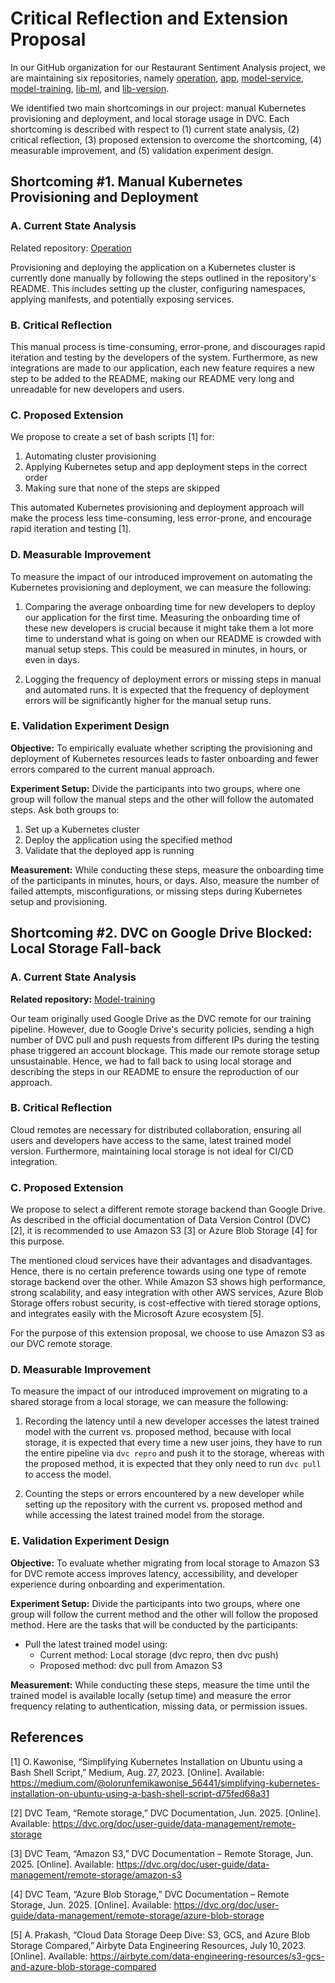 # Critical Reflection and Extension Proposal

In our GitHub organization for our Restaurant Sentiment Analysis project, we are maintaining six repositories, namely [operation](https://github.com/remla25-team12/operation), [app](https://github.com/remla25-team12/app), [model-service](https://github.com/remla25-team12/model-service), [model-training](https://github.com/remla25-team12/model-training), [lib-ml](https://github.com/remla25-team12/lib-ml), and [lib-version](https://github.com/remla25-team12/lib-version).

We identified two main shortcomings in our project: manual Kubernetes provisioning and deployment, and local storage usage in DVC. Each shortcoming is described with respect to (1) current state analysis, (2) critical reflection, (3) proposed extension to overcome the shortcoming, (4) measurable improvement, and (5) validation experiment design.

## Shortcoming #1. Manual Kubernetes Provisioning and Deployment

### A. Current State Analysis

Related repository: [Operation](https://github.com/remla25-team12/operation)

Provisioning and deploying the application on a Kubernetes cluster is currently done manually by following the steps outlined in the repository's README. This includes setting up the cluster, configuring namespaces, applying manifests, and potentially exposing services.

### B. Critical Reflection

This manual process is time-consuming, error-prone, and discourages rapid iteration and testing by the developers of the system. Furthermore, as new integrations are made to our application, each new feature requires a new step to be added to the README, making our README very long and unreadable for new developers and users.

### C. Proposed Extension

We propose to create a set of bash scripts [1] for:

1. Automating cluster provisioning
2. Applying Kubernetes setup and app deployment steps in the correct order
3. Making sure that none of the steps are skipped

This automated Kubernetes provisioning and deployment approach will make the process less time-consuming, less error-prone, and encourage rapid iteration and testing [1].

### D. Measurable Improvement

To measure the impact of our introduced improvement on automating the Kubernetes provisioning and deployment, we can measure the following:

1. Comparing the average onboarding time for new developers to deploy our application for the first time. Measuring the onboarding time of these new developers is crucial because it might take them a lot more time to understand what is going on when our README is crowded with manual setup steps. This could be measured in minutes, in hours, or even in days.

2. Logging the frequency of deployment errors or missing steps in manual and automated runs. It is expected that the frequency of deployment errors will be significantly higher for the manual setup runs.

### E. Validation Experiment Design

**Objective:** To empirically evaluate whether scripting the provisioning and deployment of Kubernetes resources leads to faster onboarding and fewer errors compared to the current manual approach.

**Experiment Setup:** Divide the participants into two groups, where one group will follow the manual steps and the other will follow the automated steps. Ask both groups to:

1. Set up a Kubernetes cluster
2. Deploy the application using the specified method
3. Validate that the deployed app is running

**Measurement:** While conducting these steps, measure the onboarding time of the participants in minutes, hours, or days. Also, measure the number of failed attempts, misconfigurations, or missing steps during Kubernetes setup and provisioning.

## Shortcoming #2. DVC on Google Drive Blocked: Local Storage Fall-back

### A. Current State Analysis

**Related repository:** [Model-training](https://github.com/remla25-team12/model-training)

Our team originally used Google Drive as the DVC remote for our training pipeline. However, due to Google Drive's security policies, sending a high number of DVC pull and push requests from different IPs during the testing phase triggered an account blockage. This made our remote storage setup unsustainable. Hence, we had to fall back to using local storage and describing the steps in our README to ensure the reproduction of our approach.

### B. Critical Reflection

Cloud remotes are necessary for distributed collaboration, ensuring all users and developers have access to the same, latest trained model version. Furthermore, maintaining local storage is not ideal for CI/CD integration.

### C. Proposed Extension

We propose to select a different remote storage backend than Google Drive. As described in the official documentation of Data Version Control (DVC) [2], it is recommended to use Amazon S3 [3] or Azure Blob Storage [4] for this purpose.

The mentioned cloud services have their advantages and disadvantages. Hence, there is no certain preference towards using one type of remote storage backend over the other. While Amazon S3 shows high performance, strong scalability, and easy integration with other AWS services, Azure Blob Storage offers robust security, is cost-effective with tiered storage options, and integrates easily with the Microsoft Azure ecosystem [5].

For the purpose of this extension proposal, we choose to use Amazon S3 as our DVC remote storage.

### D. Measurable Improvement

To measure the impact of our introduced improvement on migrating to a shared storage from a local storage, we can measure the following:

1. Recording the latency until a new developer accesses the latest trained model with the current vs. proposed method, because with local storage, it is expected that every time a new user joins, they have to run the entire pipeline via `dvc repro` and push it to the storage, whereas with the proposed method, it is expected that they only need to run `dvc pull` to access the model.

2. Counting the steps or errors encountered by a new developer while setting up the repository with the current vs. proposed method and while accessing the latest trained model from the storage.

### E. Validation Experiment Design

**Objective:** To evaluate whether migrating from local storage to Amazon S3 for DVC remote access improves latency, accessibility, and developer experience during onboarding and experimentation.

**Experiment Setup:** Divide the participants into two groups, where one group will follow the current method and the other will follow the proposed method. Here are the tasks that will be conducted by the participants:

- Pull the latest trained model using:
  - Current method: Local storage (dvc repro, then dvc push)
  - Proposed method: dvc pull from Amazon S3

**Measurement:** While conducting these steps, measure the time until the trained model is available locally (setup time) and measure the error frequency relating to authentication, missing data, or permission issues.

## References

[1] O. Kawonise, “Simplifying Kubernetes Installation on Ubuntu using a Bash Shell Script,” Medium, Aug. 27, 2023. [Online]. Available: https://medium.com/@olorunfemikawonise_56441/simplifying-kubernetes-installation-on-ubuntu-using-a-bash-shell-script-d75fed68a31

[2] DVC Team, “Remote storage,” DVC Documentation, Jun. 2025. [Online]. Available: https://dvc.org/doc/user-guide/data-management/remote-storage

[3] DVC Team, “Amazon S3,” DVC Documentation – Remote Storage, Jun. 2025. [Online]. Available: https://dvc.org/doc/user-guide/data-management/remote-storage/amazon-s3

[4] DVC Team, “Azure Blob Storage,” DVC Documentation – Remote Storage, Jun. 2025. [Online]. Available: https://dvc.org/doc/user-guide/data-management/remote-storage/azure-blob-storage

[5] A. Prakash, “Cloud Data Storage Deep Dive: S3, GCS, and Azure Blob Storage Compared,” Airbyte Data Engineering Resources, July 10, 2023. [Online]. Available: https://airbyte.com/data-engineering-resources/s3-gcs-and-azure-blob-storage-compared
